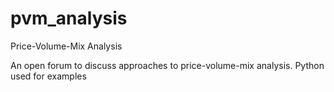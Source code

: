 # pvm_analysis
Price-Volume-Mix Analysis

An open forum to discuss approaches to price-volume-mix analysis.
Python used for examples
